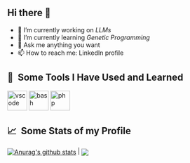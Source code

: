 ## Hi there 👋

- 🔭 I’m currently working on *LLMs*
- 🌱 I’m currently learning *Genetic Programming*
- 💬 Ask me anything you want
- 📫 How to reach me: LinkedIn profile


<h2> 🚀 &nbsp;Some Tools I Have Used and Learned</h2>
<p align="left">
<img src="https://cdn.jsdelivr.net/gh/devicons/devicon/icons/vscode/vscode-original.svg" alt="vscode" width="45" height="45"/>
<img src="https://cdn.jsdelivr.net/gh/devicons/devicon/icons/bash/bash-original.svg" alt="bash" width="45" height="45"/>
<img src="https://cdn.jsdelivr.net/gh/devicons/devicon/icons/php/php-original.svg" alt="php" width="45" height="45"/>
</p>

<h2> 📈 &nbsp;Some Stats of my Profile</h2>
<a href="https://github.com/refedico/github-readme-stats"><img align="center" src="https://github-readme-stats.vercel.app/api?username=refedico&show_icons=true&include_all_commits=true&theme=buefy&hide_border=true" alt="Anurag's github stats" /></a> | <a href="https://github.com/refedico/github-readme-stats"><img align="center" src="https://github-readme-stats.vercel.app/api/top-langs/?username=refedico&layout=compact&theme=buefy&hide_border=true" /></a>
